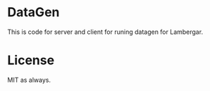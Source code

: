 # DataGen

This is code for server and client for runing datagen for Lambergar.

# License

MIT as always.
